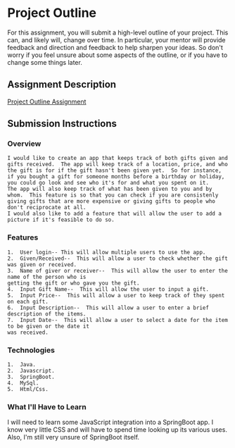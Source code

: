 # Project Outline
For this assignment, you will submit a high-level outline of your project. This can, and likely will, change over time. In particular, your mentor will provide feedback and direction and feedback to help sharpen your ideas. So don't worry if you feel unsure about some aspects of the outline, or if you have to change some things later.

## Assignment Description
[Project Outline Assignment](https://education.launchcode.org/liftoff/assignments/project-outline/)

## Submission Instructions

### Overview
    I would like to create an app that keeps track of both gifts given and gifts received.  The app will keep track of a location, price, and who the gift is for if the gift hasn't been given yet.  So for instance, if you bought a gift for someone months before a birthday or holiday, you could go look and see who it's for and what you spent on it.
	The app will also keep track of what has been given to you and by whom.  This feature is so that you can check if you are consistenly giving gifts that are more expensive or giving gifts to people who don't reciprocate at all.
	I would also like to add a feature that will allow the user to add a picture if it's feasible to do so.
### Features
    1.  User login-- This will allow multiple users to use the app.
	2.  Given/Received--  This will allow a user to check whether the gift was given or received.
	3.  Name of giver or receiver--  This will allow the user to enter the name of the person who is
	getting the gift or who gave you the gift.
	4.  Input Gift Name--  This will allow the user to input a gift.
	5.  Input Price--  This will allow a user to keep track of they spent on each gift.
	6.  Input Description--  This will allow a user to enter a brief description of the items.
	7.  Input Date--  This will allow a user to select a date for the item to be given or the date it
	was received.
### Technologies
    1.  Java.
	2.  Javascript.
	3.  SpringBoot.
	4.  MySql.
	5.  Html/Css.

### What I'll Have to Learn
I will need to learn some JavaScript integration into a SpringBoot app.  I know very little CSS and will have to spend time looking up its various uses.  Also,  I'm still very unsure of SpringBoot itself.
